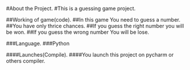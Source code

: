 #About the Project.
#This is a guessing game project.

##Working of game(code).
##In this game You need to guess a number.
##You have only thrice chances.
##If you guess the right number you will be won.
##If you guess the wrong number You will be lose.

###Language.
###Python

####Launches(Compile).
####You launch this project on pycharm or others compiler.
